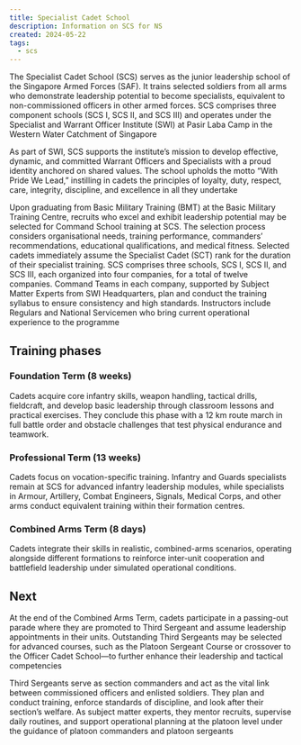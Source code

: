 ```yaml
---
title: Specialist Cadet School
description: Information on SCS for NS
created: 2024-05-22
tags:
  - scs
---
```


The Specialist Cadet School (SCS) serves as the junior leadership school of the Singapore Armed Forces (SAF). It trains selected soldiers from all arms who demonstrate leadership potential to become specialists, equivalent to non-commissioned officers in other armed forces. SCS comprises three component schools (SCS I, SCS II, and SCS III) and operates under the Specialist and Warrant Officer Institute (SWI) at Pasir Laba Camp in the Western Water Catchment of Singapore

As part of SWI, SCS supports the institute’s mission to develop effective, dynamic, and committed Warrant Officers and Specialists with a proud identity anchored on shared values. The school upholds the motto “With Pride We Lead,” instilling in cadets the principles of loyalty, duty, respect, care, integrity, discipline, and excellence in all they undertake 

Upon graduating from Basic Military Training (BMT) at the Basic Military Training Centre, recruits who excel and exhibit leadership potential may be selected for Command School training at SCS. The selection process considers organisational needs, training performance, commanders’ recommendations, educational qualifications, and medical fitness. Selected cadets immediately assume the Specialist Cadet (SCT) rank for the duration of their specialist training. SCS comprises three schools, SCS I, SCS II, and SCS III, each organized into four companies, for a total of twelve companies. Command Teams in each company, supported by Subject Matter Experts from SWI Headquarters, plan and conduct the training syllabus to ensure consistency and high standards. Instructors include Regulars and National Servicemen who bring current operational experience to the programme

## Training phases

### Foundation Term (8 weeks)

Cadets acquire core infantry skills, weapon handling, tactical drills, fieldcraft, and develop basic leadership through classroom lessons and practical exercises. They conclude this phase with a 12 km route march in full battle order and obstacle challenges that test physical endurance and teamwork.

### Professional Term (13 weeks)

Cadets focus on vocation-specific training. Infantry and Guards specialists remain at SCS for advanced infantry leadership modules, while specialists in Armour, Artillery, Combat Engineers, Signals, Medical Corps, and other arms conduct equivalent training within their formation centres.

### Combined Arms Term (8 days)

Cadets integrate their skills in realistic, combined-arms scenarios, operating alongside different formations to reinforce inter-unit cooperation and battlefield leadership under simulated operational conditions.

## Next

At the end of the Combined Arms Term, cadets participate in a passing-out parade where they are promoted to Third Sergeant and assume leadership appointments in their units. Outstanding Third Sergeants may be selected for advanced courses, such as the Platoon Sergeant Course or crossover to the Officer Cadet School—to further enhance their leadership and tactical competencies 

Third Sergeants serve as section commanders and act as the vital link between commissioned officers and enlisted soldiers. They plan and conduct training, enforce standards of discipline, and look after their section’s welfare. As subject matter experts, they mentor recruits, supervise daily routines, and support operational planning at the platoon level under the guidance of platoon commanders and platoon sergeants
